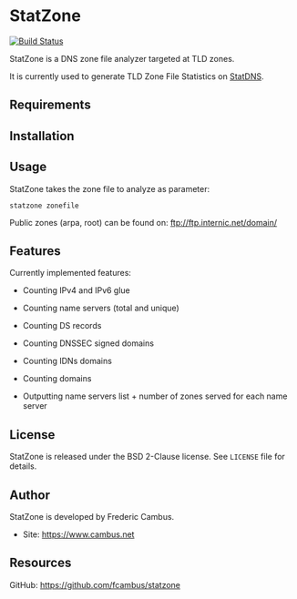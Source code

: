 # StatZone

[![Build Status][1]][2]

StatZone is a DNS zone file analyzer targeted at TLD zones.

It is currently used to generate TLD Zone File Statistics on [StatDNS][3].

## Requirements

## Installation

## Usage

StatZone takes the zone file to analyze as parameter:

	statzone zonefile

Public zones (arpa, root) can be found on: ftp://ftp.internic.net/domain/

## Features

Currently implemented features:

- Counting IPv4 and IPv6 glue
- Counting name servers (total and unique)
- Counting DS records
- Counting DNSSEC signed domains
- Counting IDNs domains
- Counting domains

- Outputting name servers list + number of zones served for each name server

## License

StatZone is released under the BSD 2-Clause license. See `LICENSE` file for
details.

## Author

StatZone is developed by Frederic Cambus.

- Site: https://www.cambus.net

## Resources

GitHub: https://github.com/fcambus/statzone

[1]: https://api.travis-ci.org/fcambus/statzone.png?branch=master
[2]: https://travis-ci.org/fcambus/statzone
[3]: https://www.statdns.com
